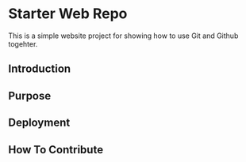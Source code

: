 # Starter Web Repo

This is a simple website project for showing how to use Git and Github togehter.

## Introduction

## Purpose

## Deployment

## How To Contribute
